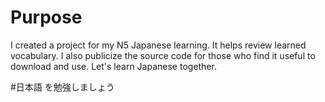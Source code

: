 # Purpose
I created a project for my N5 Japanese learning. It helps review learned vocabulary.
I also publicize the source code for those who find it useful to download and use.
Let's learn Japanese together.

#日本語 を勉強しましょう
